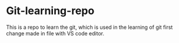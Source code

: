 # Git-learning-repo
This is a repo to learn the git, which is used in the learning of git
first change made in file with VS code editor.